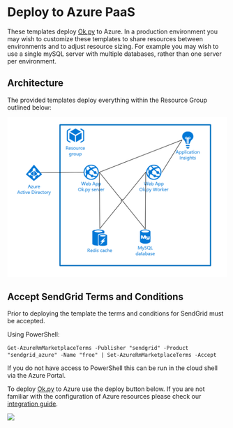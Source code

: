 # Deploy to Azure PaaS

These templates deploy [Ok.py](www.okpy.org) to Azure. In a production environment you may wish to customize these templates to share resources between environments and to adjust resource sizing. For example you may wish to use a single mySQL server with multiple databases, rather than one server per environment.

## Architecture

The provided templates deploy everything within the Resource Group outlined below:

![Azure PaaS Architecture](./img/arch.PNG)

## Accept SendGrid Terms and Conditions

Prior to deploying the template the terms and conditions for SendGrid must be accepted.

Using PowerShell:

```
Get-AzureRmMarketplaceTerms -Publisher "sendgrid" -Product "sendgrid_azure" -Name "free" | Set-AzureRmMarketplaceTerms -Accept
```

If you do not have access to PowerShell this can be run in the cloud shell via the Azure Portal.

To deploy [Ok.py](www.okpy.org) to Azure use the deploy button below. If you are not familiar with the configuration of Azure resources please check our [integration guide](../).

<a href="https://portal.azure.com/#create/Microsoft.Template/uri/https%3A%2F%2Fraw.githubusercontent.com%2Ficokpy%2Fok%2Fmaster%2Fazure%2Fpaas%2Fazure.deploy.json" target="_blank">
    <img src="http://azuredeploy.net/deploybutton.png"/>
</a>
